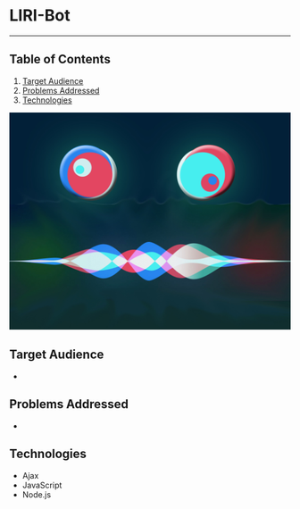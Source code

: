 # LIRI-Bot
----------

## Table of Contents 
1. [Target Audience](#target)
2. [Problems Addressed](#problems)
3. [Technologies](#technologies)


![MainDisplay](liriBot.jpg)
<a name="target"></a>
## Target Audience
* 

<a name="problems"></a>
## Problems Addressed
* 


<a name="technologies"></a>
## Technologies

 - Ajax
 - JavaScript
 - Node.js 





